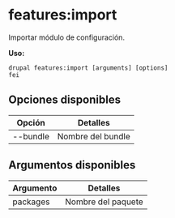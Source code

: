 # features:import
Importar módulo de configuración.

**Uso:**
```
drupal features:import [arguments] [options]
fei
```

## Opciones disponibles
Opción | Detalles
-------|-------------
--bundle | Nombre del bundle

## Argumentos disponibles
Argumento | Detalles
---------|-------------
packages | Nombre del paquete
